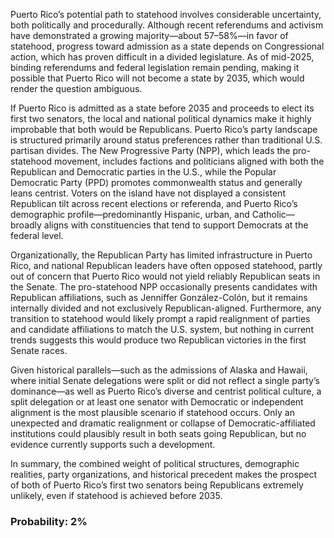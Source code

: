 Puerto Rico’s potential path to statehood involves considerable uncertainty, both politically and procedurally. Although recent referendums and activism have demonstrated a growing majority—about 57–58%—in favor of statehood, progress toward admission as a state depends on Congressional action, which has proven difficult in a divided legislature. As of mid-2025, binding referendums and federal legislation remain pending, making it possible that Puerto Rico will not become a state by 2035, which would render the question ambiguous.

If Puerto Rico is admitted as a state before 2035 and proceeds to elect its first two senators, the local and national political dynamics make it highly improbable that both would be Republicans. Puerto Rico’s party landscape is structured primarily around status preferences rather than traditional U.S. partisan divides. The New Progressive Party (NPP), which leads the pro-statehood movement, includes factions and politicians aligned with both the Republican and Democratic parties in the U.S., while the Popular Democratic Party (PPD) promotes commonwealth status and generally leans centrist. Voters on the island have not displayed a consistent Republican tilt across recent elections or referenda, and Puerto Rico’s demographic profile—predominantly Hispanic, urban, and Catholic—broadly aligns with constituencies that tend to support Democrats at the federal level.

Organizationally, the Republican Party has limited infrastructure in Puerto Rico, and national Republican leaders have often opposed statehood, partly out of concern that Puerto Rico would not yield reliably Republican seats in the Senate. The pro-statehood NPP occasionally presents candidates with Republican affiliations, such as Jenniffer González-Colón, but it remains internally divided and not exclusively Republican-aligned. Furthermore, any transition to statehood would likely prompt a rapid realignment of parties and candidate affiliations to match the U.S. system, but nothing in current trends suggests this would produce two Republican victories in the first Senate races.

Given historical parallels—such as the admissions of Alaska and Hawaii, where initial Senate delegations were split or did not reflect a single party’s dominance—as well as Puerto Rico’s diverse and centrist political culture, a split delegation or at least one senator with Democratic or independent alignment is the most plausible scenario if statehood occurs. Only an unexpected and dramatic realignment or collapse of Democratic-affiliated institutions could plausibly result in both seats going Republican, but no evidence currently supports such a development.

In summary, the combined weight of political structures, demographic realities, party organizations, and historical precedent makes the prospect of both of Puerto Rico’s first two senators being Republicans extremely unlikely, even if statehood is achieved before 2035.

### Probability: 2%